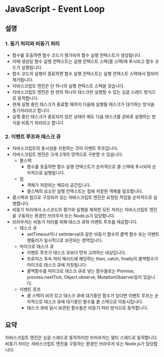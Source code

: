 # JavaScript - Event Loop

## 설명

### 1. 동기 처리와 비동기 처리

- 함수를 호출하면 함수 코드가 평가되어 함수 실행 컨텍스트가 생성됩니다. 
- 이때 생성된 함수 실행 컨텍스트는 실행 컨텍스트 스택(콜 스택)에 푸시되고 함수 코드가 실행됩니다.  
- 함수 코드의 실행이 종료하면 함수 실행 컨텍스트는 실행 컨텍스트 스택에서 팝되어 제거됩니다.  
- 자바스크립트 엔진은 단 하나의 실행 컨텍스트 스택을 갖습니다.  
- 자바스크립트 엔진은 한 번의 하나의 태스크만 실행할 수 있는 싱글 스레드 방식으로 동작합니다.  
- 현재 실행 중인 태스크가 종료할 때까지 다음에 실행될 태스크가 대기하는 방식을 동기처리라고 합니다.  
- 실행 중인 태스크가 종료되지 않은 상태라 해도 다음 태스크를 곧바로 실행하는 방식을 비동기 처리라고 합니다.

### 2. 이벤트 루프와 태스크 큐

- 자바스크립트의 동시성을 지원하는 것이 이벤트 루프입니다.
- 자바스크립트 엔진은 크게 2개의 영역으로 구분할 수 있습니다.
  - 콜스택
    - 함수를 호출하면 함수 실행 컨텍스트가 순차적으로 콜 스택에 푸시되어 순차적으로 실행됩니다.
  - 힙
    - 객체가 저장되는 메모리 공간입니다.
    - 콜스택의 요소인 실행 컨텍스트는 힙에 저장된 객체를 참조합니다.
- 콜스택과 힙으로 구성되어 있는 자바스크립트 엔진은 요청된 작업을 순차적으로 실행합니다.
- 비동기 처리에서 소스코드의 평가와 실행을 제외한 모든 처리는 자바스크립트 엔진을 구동하는 환경인 브라우저 또는 Node.js가 담당합니다.
- 브라우저는 비동기 처리를 위해 태스크 큐와 이벤트 루프를 제공합니다.
  - 태스크 큐
    - setTimeout이나 setInterval과 같은 비동기 함수의 콜백 함수 또는 이벤트 핸들러가 일시적으로 보관되는 영역입니다.
  - 마이크로 태스크 큐
    - 이벤트 루프가 태스크 큐보다 먼저 고려하는 대상입니다.
    - 프로미스 후속 처리 메서드에 해당하는 then, catch, finally의 콜백함수가 마이크로 태스크 큐에 저장됩니다.
    - 콜백함수를 마이크로 태스크 큐로 넣는 함수들로는 Promise, process.nextTick, Object.observe, MutationObserver등이 있습니다.
  - 이벤트 루프
    - 콜 스택이 비어 있고 태스크 큐에 대기중인 함수가 있다면 이벤트 루프는 순차적으로 태스크 큐에 대기중인 함수를 콜 스택으로 이동시킵니다.
    - 태스크 큐에 일시 보관된 함수들은 비동기 처리 방식으로 동작합니다.  

## 요약

자바스크립트 엔진은 싱글 스레드로 동작하지만 브라우저는 멀티 스레드로 동작합니다.  
비동기 처리는 자바스크립트 엔진을 구동하는 환경인 브라우저 또는 Node.js가 담당합니다.
